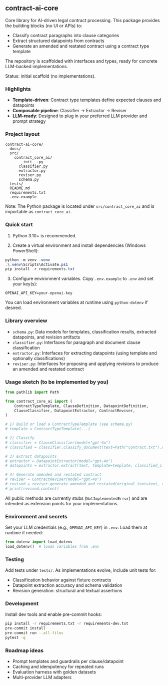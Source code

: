 ## contract-ai-core

Core library for AI-driven legal contract processing. This package provides the building blocks (no UI or APIs) to:

- Classify contract paragraphs into clause categories
- Extract structured datapoints from contracts
- Generate an amended and restated contract using a contract type template

The repository is scaffolded with interfaces and types, ready for concrete LLM-backed implementations.

Status: initial scaffold (no implementations).

### Highlights

- **Template-driven**: Contract type templates define expected clauses and datapoints
- **Composable pipeline**: Classifier → Extractor → Reviser
- **LLM-ready**: Designed to plug in your preferred LLM provider and prompt strategy

### Project layout

```
contract-ai-core/
  docs/
  src/
    contract_core_ai/
      __init__.py
      classifier.py
      extractor.py
      reviser.py
      schema.py
  tests/
  README.md
  requirements.txt
  .env.example
```

Note: The Python package is located under `src/contract_core_ai` and is importable as `contract_core_ai`.

### Quick start

1) Python 3.10+ is recommended.

2) Create a virtual environment and install dependencies (Windows PowerShell):

```powershell
python -m venv .venv
.\.venv\Scripts\Activate.ps1
pip install -r requirements.txt
```

3) Configure environment variables. Copy `.env.example` to `.env` and set your key(s):

```
OPENAI_API_KEY=your-openai-key
```

You can load environment variables at runtime using `python-dotenv` if desired.

### Library overview

- `schema.py`: Data models for templates, classification results, extracted datapoints, and revision artifacts
- `classifier.py`: Interfaces for paragraph and document clause classification
- `extractor.py`: Interfaces for extracting datapoints (using template and optionally classifications)
- `reviser.py`: Interfaces for proposing and applying revisions to produce an amended and restated contract

### Usage sketch (to be implemented by you)

```python
from pathlib import Path

from contract_core_ai import (
    ContractTypeTemplate, ClauseDefinition, DatapointDefinition,
    ClauseClassifier, DatapointExtractor, ContractReviser,
)

# 1) Build or load a ContractTypeTemplate (see schema.py)
# template = ContractTypeTemplate(...)

# 2) Classify
# classifier = ClauseClassifier(model="gpt-4o")
# classified = classifier.classify_document(text=Path("contract.txt").read_text(encoding="utf-8"), template=template)

# 3) Extract datapoints
# extractor = DatapointExtractor(model="gpt-4o")
# datapoints = extractor.extract(text, template=template, classified_clauses=classified)

# 4) Generate amended and restated contract
# reviser = ContractReviser(model="gpt-4o")
# revised = reviser.generate_amended_and_restated(original_text=text, template=template, datapoints=datapoints)
# print(revised.content)
```

All public methods are currently stubs (`NotImplementedError`) and are intended as extension points for your implementations.

### Environment and secrets

Set your LLM credentials (e.g., `OPENAI_API_KEY`) in `.env`. Load them at runtime if needed:

```python
from dotenv import load_dotenv
load_dotenv()  # loads variables from .env
```

### Testing

Add tests under `tests/`. As implementations evolve, include unit tests for:

- Classification behavior against fixture contracts
- Datapoint extraction accuracy and schema validation
- Revision generation: structural and textual assertions

### Development

Install dev tools and enable pre-commit hooks:

```bash
pip install -r requirements.txt -r requirements-dev.txt
pre-commit install
pre-commit run --all-files
pytest -q
```

### Roadmap ideas

- Prompt templates and guardrails per clause/datapoint
- Caching and idempotency for repeated runs
- Evaluation harness with golden datasets
- Multi-provider LLM adapters


